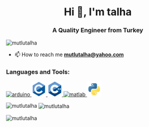 <h1 align="center">Hi 👋, I'm talha</h1>
<h3 align="center">A Quality Engineer from Turkey</h3>

<p align="left"> <img src="https://komarev.com/ghpvc/?username=mutlutalha&label=Profile%20views&color=0e75b6&style=flat" alt="mutlutalha" /> </p>

- 📫 How to reach me **mutlutalha@yahoo.com**

<h3 align="left">Languages and Tools:</h3>
<p align="left"> <a href="https://www.arduino.cc/" target="_blank" rel="noreferrer"> <img src="https://cdn.worldvectorlogo.com/logos/arduino-1.svg" alt="arduino" width="40" height="40"/> </a> <a href="https://www.cprogramming.com/" target="_blank" rel="noreferrer"> <img src="https://raw.githubusercontent.com/devicons/devicon/master/icons/c/c-original.svg" alt="c" width="40" height="40"/> </a> <a href="https://www.w3schools.com/cpp/" target="_blank" rel="noreferrer"> <img src="https://raw.githubusercontent.com/devicons/devicon/master/icons/cplusplus/cplusplus-original.svg" alt="cplusplus" width="40" height="40"/> </a> <a href="https://www.mathworks.com/" target="_blank" rel="noreferrer"> <img src="https://upload.wikimedia.org/wikipedia/commons/2/21/Matlab_Logo.png" alt="matlab" width="40" height="40"/> </a> <a href="https://www.python.org" target="_blank" rel="noreferrer"> <img src="https://raw.githubusercontent.com/devicons/devicon/master/icons/python/python-original.svg" alt="python" width="40" height="40"/> </a> </p>

<p><img align="left" src="https://github-readme-stats.vercel.app/api/top-langs?username=mutlutalha&show_icons=true&locale=en&layout=compact" alt="mutlutalha" /></p>

<p>&nbsp;<img align="center" src="https://github-readme-stats.vercel.app/api?username=mutlutalha&show_icons=true&locale=en" alt="mutlutalha" /></p>

<p><img align="center" src="https://github-readme-streak-stats.herokuapp.com/?user=mutlutalha&" alt="mutlutalha" /></p>




